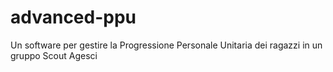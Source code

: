 # advanced-ppu
Un software per gestire la Progressione Personale Unitaria dei ragazzi in un gruppo Scout Agesci
